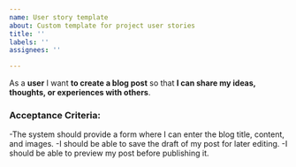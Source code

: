 ```yaml
---
name: User story template
about: Custom template for project user stories
title: ''
labels: ''
assignees: ''

---
```


As a **user** I want **to create a blog post** so that **I can share my ideas, thoughts, or experiences with others**.
### Acceptance Criteria:

-The system should provide a form where I can enter the blog title, content, and images.
-I should be able to save the draft of my post for later editing.
-I should be able to preview my post before publishing it.
